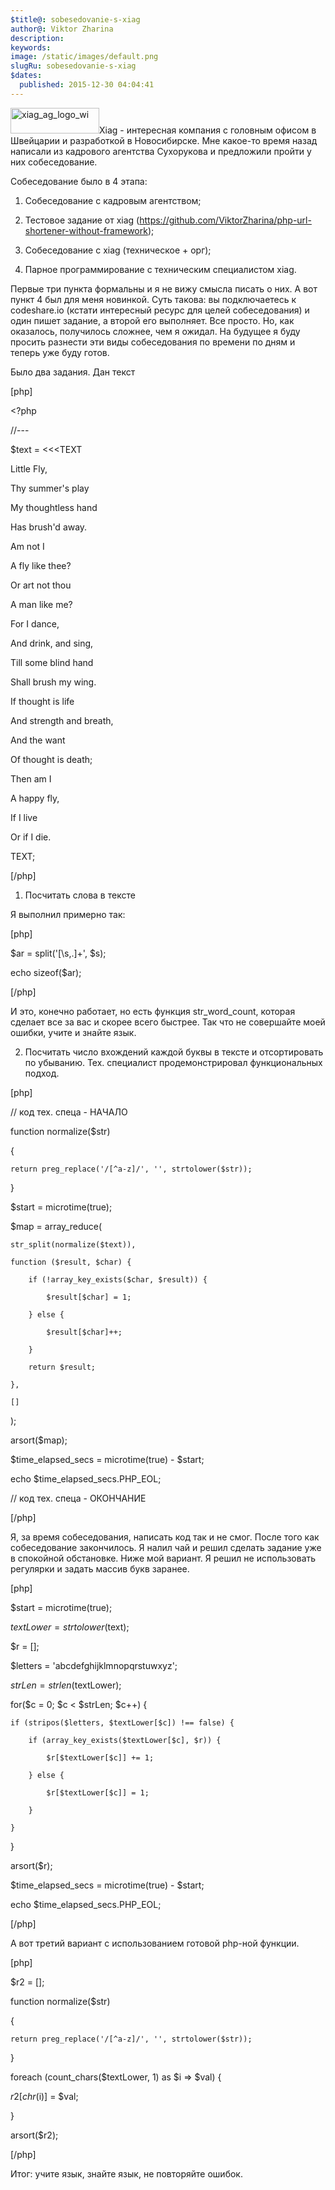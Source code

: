 ```yaml
---
$title@: sobesedovanie-s-xiag
author@: Viktor Zharina
description: 
keywords: 
image: /static/images/default.png
slugRu: sobesedovanie-s-xiag
$dates:
  published: 2015-12-30 04:04:41
---
```

<img src="http://viktor.zharina.info/wp-content/uploads/2015/12/xiag_ag_logo_wi.png" alt="xiag_ag_logo_wi" width="142" height="41" class="alignleft size-full wp-image-2026" />Xiag - интересная компания с головным офисом в Швейцарии и разработкой в Новосибирске. Мне какое-то время назад написали из кадрового агентства Сухорукова и предложили пройти у них собеседование. 



Собеседование было в 4 этапа:

1) Собеседование с кадровым агентством;

2) Тестовое задание от xiag (https://github.com/ViktorZharina/php-url-shortener-without-framework);

3) Собеседование с xiag (техническое + орг);

4) Парное программирование с техническим специалистом xiag.

<!--more-->

Первые три пункта формальны и я не вижу смысла писать о них. А вот пункт 4 был для меня новинкой. Суть такова: вы подключаетесь к codeshare.io (кстати интересный ресурс для целей собеседования) и один пишет задание, а второй его выполняет. Все просто. Но, как оказалось, получилось сложнее, чем я ожидал. На будущее я буду просить разнести эти виды собеседования по времени по дням и теперь уже буду готов.



Было два задания. Дан текст

[php]

&lt;?php

//---

  $text = &lt;&lt;&lt;TEXT

Little Fly,

Thy summer's play

My thoughtless hand

Has brush'd away.



Am not I

A fly like thee?

Or art not thou

A man like me?



For I dance,

And drink, and sing,

Till some blind hand

Shall brush my wing.



If thought is life

And strength and breath,

And the want

Of thought is death;



Then am I

A happy fly,

If I live

Or if I die.

  

TEXT;

[/php]



1) Посчитать слова в тексте



Я выполнил примерно так:

[php]

$ar = split('[\s,.]+', $s);

echo sizeof($ar);

[/php]

И это, конечно работает, но есть функция str_word_count, которая сделает все за вас и скорее всего быстрее. Так что не совершайте моей ошибки, учите и знайте язык.



2) Посчитать число вхождений каждой буквы в тексте и отсортировать по убыванию. Тех. специалист продемонстрировал функциональных подход.

[php]

// код тех. спеца - НАЧАЛО

function normalize($str)

{

    return preg_replace('/[^a-z]/', '', strtolower($str));

}



$start = microtime(true);

$map = array_reduce(

    str_split(normalize($text)),

    function ($result, $char) {

        if (!array_key_exists($char, $result)) {

            $result[$char] = 1;

        } else {

            $result[$char]++;

        }

        return $result;

    },

    []

);



arsort($map);

$time_elapsed_secs = microtime(true) - $start;

echo $time_elapsed_secs.PHP_EOL;

// код тех. спеца - ОКОНЧАНИЕ

[/php]

Я, за время собеседования, написать код так и не смог. После того как собеседование закончилось. Я налил чай и решил сделать задание уже в спокойной обстановке. Ниже мой вариант. Я решил не использовать регулярки и задать массив букв заранее.



[php]

$start = microtime(true);

$textLower = strtolower($text);

$r = [];

$letters = 'abcdefghijklmnopqrstuwxyz';

$strLen = strlen($textLower);



for($c = 0; $c &lt; $strLen; $c++) {

    if (stripos($letters, $textLower[$c]) !== false) {

        if (array_key_exists($textLower[$c], $r)) {

            $r[$textLower[$c]] += 1;    

        } else {

            $r[$textLower[$c]] = 1;

        }

    }

}



arsort($r);

$time_elapsed_secs = microtime(true) - $start;

echo $time_elapsed_secs.PHP_EOL;

[/php]



А вот третий вариант с использованием готовой php-ной функции.

[php]

$r2 = [];

function normalize($str)

{

    return preg_replace('/[^a-z]/', '', strtolower($str));

}



foreach (count_chars($textLower, 1) as $i =&gt; $val) {

   $r2[chr($i)] = $val;

}

arsort($r2);

[/php]



Итог: учите язык, знайте язык, не повторяйте ошибок.
